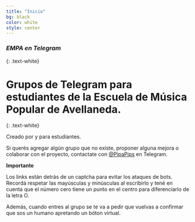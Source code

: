 ```yaml
---
title: "Inicio"
bg: black
color: white
style: center
---
```


### *EMPA en Telegram*
{: .text-white}


<span class="fa-stack circle" style="font-size:100px">
  <i class="fa fa-circle fa-stack-1x text-white"></i>
  <i class="fab fa-telegram fa-stack-1x text-blue"></i>
</span>

# Grupos de Telegram para estudiantes de la Escuela de Música Popular de Avellaneda.
{: .text-white}


Creado por y para estudiantes. 

Si querés agregar algún grupo que no existe, proponer alguna mejora o colaborar con el proyecto, contactate con [@PipaPips](https://t.me/PipaPips) en Telegram.

**Importante**

Los links están detrás de un captcha para evitar los ataques de bots. Recordá respetar las mayúsculas y minúsculas al escribirlo y tené en cuenta que el número cero tiene un punto en el centro para diferenciarlo de la letra O.

Además, cuando entres al grupo se te va a pedir que vuelvas a confirmar que sos un humano apretando un bóton virtual. 






